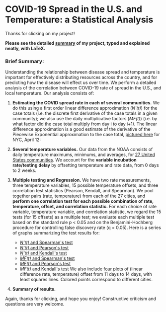 # COVID-19 Spread in the U.S. and Temperature: a Statistical Analysis

Thanks for clicking on my project!


**Please see the detailed [summary](https://github.com/seaneli/CHRP-Competition-Repository/blob/master/PRESENTATION.pdf) of my project, typed and explained neatly, with LaTeX.**


### Brief Summary:

Understanding the relationship between disease spread and temperature is important for effectively distributing resources across the country, and for predicting how the disease will effect us over time. We perform a detailed analysis of the correlation between COVID-19 rate of spread in the U.S., and local temperature. Our analysis consists of: 

1. **Estimating the COVID spread rate in each of several communities.** We do this using a first order linear difference approximation (_N'(t)_) for the case totals (i.e. the discrete first derivative of the case totals in a given community); we also use the daily multiplicative factors (_MF(t)_) (i.e. by what factor did the case total multiply from day i to day i+1). The linear difference approximation is a good estimate of the derivative of the Piecewise Exponential approximation to the case total, [pictured here](https://github.com/seaneli/CHRP-Competition-Repository/blob/master/PWE_NY_Apr12.pdf) for NYC, April 12:

2. **Several temperature variables.** Our data from the NOAA consists of daily temperature maximums, minimums, and averages, for [27 United States communities](https://github.com/seaneli/CHRP-Competition-Repository/blob/master/USMAP.png). We account for the **variable incubation rate/testing delay** by offsetting temperature and rate data, from 0 days to 2 weeks.

3. **Multiple testing and Regression.** We have two rate measurements, three temperature variables, 15 possible temperature offsets, and three correlation test statistics (Pearson, Kendall, and Spearman). We pool together pairs (rate, temperature) from each of the 27 cities, and **perform one correlation test for each possible combination of rate, temperature, offset, and correlation statistic.** For each choice of rate variable, temperature variable, and correlation statistic, we regard the 15 tests (for 15 offsets) as a multiple test; we evaluate each multiple test based on the standard rule p < 0.05 and on the Benjamini-Hochberg procedure for controlling false discovery rate (q = 0.05). Here is a series of graphs summarizing the test results for:
   * [_N'(t)_ and Spearman's test](https://github.com/seaneli/CHRP-Competition-Repository/blob/master/result_LD_spearman.png)
   * [_N'(t)_ and Pearson's test](https://github.com/seaneli/CHRP-Competition-Repository/blob/master/result_LD_pearson.png)
   * [_N'(t)_ and Kendall's test](https://github.com/seaneli/CHRP-Competition-Repository/blob/master/result_LD_kendall.png)
   * [_MF(t)_ and Spearman's test](https://github.com/seaneli/CHRP-Competition-Repository/blob/master/result_MF_spearman.png)
   * [_MF(t)_ and Pearson's test](https://github.com/seaneli/CHRP-Competition-Repository/blob/master/result_MF_pearson.png)
   * [_MF(t)_ and Kendall's test](https://github.com/seaneli/CHRP-Competition-Repository/blob/master/result_MF_kendall.png)
   We also include [four plots](https://github.com/seaneli/CHRP-Competition-Repository/blob/master/deriv_mintemp_11_14.pdf) of (linear            difference rate, temperature) offset from 11 days to 14 days, with least squares lines. Colored points correspond to different cities.
   
4. **Summary of results.**


Again, thanks for clicking, and hope you enjoy! Constructive criticism and questions are very welcome.




